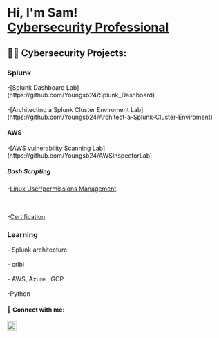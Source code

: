 <h1>Hi, I'm Sam! <br/><a href="https://github.com/youngsb24"></a> <a href="https://www.linkedin.com/in/sambide/">Cybersecurity Professional</a> 

<h2>👨‍💻 Cybersecurity Projects:</h2>

<h3> Splunk </h3>
-[Splunk Dashboard Lab](https://github.com/Youngsb24/Splunk_Dashboard)
<br></br>
-[Architecting a Splunk Cluster Enviroment Lab](https://github.com/Youngsb24/Architect-a-Splunk-Cluster-Enviroment)

<h4> AWS </h4>  
-[AWS vulnerability Scanning Lab](https://github.com/Youngsb24/AWSInspectorLab)

<h5>Bash Scripting </h5>

-[Linux User/permissions Management](https://github.com/Youngsb24/Linux-Bash-Scripting)

<br></br>
-[Certification](https://github.com/Youngsb24/Certificates)



 
  <h3>Learning</h3>
  - Splunk architecture 
  <br></br>
  - cribl
  <br></br>
  - AWS, Azure , GCP
  <br></br>
 -Python 

 

  

<h4> 🤳 Connect with me:</h4>

[<img align="left" alt="Sambide | LinkedIn" width="22px" src="https://cdn.jsdelivr.net/npm/simple-icons@v3/icons/linkedin.svg" />][linkedin]


[linkedin]: https://linkedin.com/in/sambide


 <!--
  
Here are some ideas to get you started:

- 🔭 I’m currently working on splunk certified power and core user certificate
- 🌱 I’m currently learning python
- 👯 I’m looking to collaborate on ...
- 🤔 I’m looking for help with ...
-->
